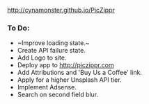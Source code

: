 http://cynamonster.github.io/PicZippr

### To Do:
- ~Improve loading state.~
- Create API failure state.
- Add Logo to site.
- Deploy app to http://piczippr.com
- Add Attributions and 'Buy Us a Coffee' link.
- Apply for a higher Unsplash API tier.
- Implement Adsense.
- Search on second field blur.
